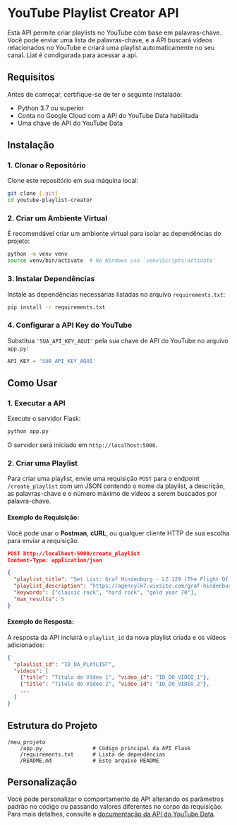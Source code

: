 # YouTube Playlist Creator API

Esta API permite criar playlists no YouTube com base em palavras-chave. Você pode enviar uma lista de palavras-chave, e a API buscará vídeos relacionados no YouTube e criará uma playlist automaticamente no seu canal. Liat é condigurada para acessar a api.

## Requisitos

Antes de começar, certifique-se de ter o seguinte instalado:

- Python 3.7 ou superior
- Conta no Google Cloud com a API do YouTube Data habilitada
- Uma chave de API do YouTube Data

## Instalação

### 1. Clonar o Repositório

Clone este repositório em sua máquina local:

```bash
git clone [.git]
cd youtube-playlist-creator
```

### 2. Criar um Ambiente Virtual

É recomendável criar um ambiente virtual para isolar as dependências do projeto:

```bash
python -m venv venv
source venv/bin/activate  # No Windows use `venv\Scripts\activate`
```

### 3. Instalar Dependências

Instale as dependências necessárias listadas no arquivo `requirements.txt`:

```bash
pip install -r requirements.txt
```

### 4. Configurar a API Key do YouTube

Substitua `'SUA_API_KEY_AQUI'` pela sua chave de API do YouTube no arquivo `app.py`:

```python
API_KEY = 'SUA_API_KEY_AQUI'
```

## Como Usar

### 1. Executar a API

Execute o servidor Flask:

```bash
python app.py
```

O servidor será iniciado em `http://localhost:5000`.

### 2. Criar uma Playlist

Para criar uma playlist, envie uma requisição `POST` para o endpoint `/create_playlist` com um JSON contendo o nome da playlist, a descrição, as palavras-chave e o número máximo de vídeos a serem buscados por palavra-chave.

#### Exemplo de Requisição:

Você pode usar o **Postman**, **cURL**, ou qualquer cliente HTTP de sua escolha para enviar a requisição.

```json
POST http://localhost:5000/create_playlist
Content-Type: application/json

{
  "playlist_title": "Set List: Graf Hindenburg - LZ 129 (The Flight Of Songs)",
  "playlist_description": "https://agencylk7.wixsite.com/graf-hindenburg",
  "keywords": ["classic rock", "hard rock", "gold year 70"],
  "max_results": 5
}
```

#### Exemplo de Resposta:

A resposta da API incluirá o `playlist_id` da nova playlist criada e os vídeos adicionados:

```json
{
  "playlist_id": "ID_DA_PLAYLIST",
  "videos": [
    {"title": "Título do Vídeo 1", "video_id": "ID_DO_VIDEO_1"},
    {"title": "Título do Vídeo 2", "video_id": "ID_DO_VIDEO_2"},
    ...
  ]
}
```

## Estrutura do Projeto

```
/meu_projeto
    /app.py                # Código principal da API Flask
    /requirements.txt      # Lista de dependências
    /README.md             # Este arquivo README
```

## Personalização

Você pode personalizar o comportamento da API alterando os parâmetros padrão no código ou passando valores diferentes no corpo da requisição. Para mais detalhes, consulte a [documentação da API do YouTube Data](https://developers.google.com/youtube/v3).
